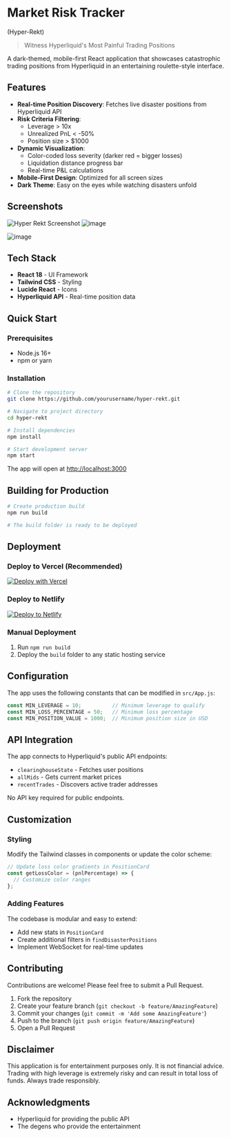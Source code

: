 # Market Risk Tracker
(Hyper-Rekt)

> Witness Hyperliquid's Most Painful Trading Positions

A dark-themed, mobile-first React application that showcases catastrophic trading positions from Hyperliquid in an entertaining roulette-style interface.

## Features

- **Real-time Position Discovery**: Fetches live disaster positions from Hyperliquid API
- **Risk Criteria Filtering**:
  - Leverage > 10x
  - Unrealized PnL < -50%
  - Position size > $1000
- **Dynamic Visualization**:
  - Color-coded loss severity (darker red = bigger losses)
  - Liquidation distance progress bar
  - Real-time P&L calculations
- **Mobile-First Design**: Optimized for all screen sizes
- **Dark Theme**: Easy on the eyes while watching disasters unfold

## Screenshots

![Hyper Rekt Screenshot](#) ![image](https://github.com/user-attachments/assets/ad715fc4-30af-47ac-95f6-5d698123b6c5)

![image](https://github.com/user-attachments/assets/928d3a2b-a7a3-4266-bf92-99dc71cfb86b)


## Tech Stack

- **React 18** - UI Framework
- **Tailwind CSS** - Styling
- **Lucide React** - Icons
- **Hyperliquid API** - Real-time position data

## Quick Start

### Prerequisites

- Node.js 16+ 
- npm or yarn

### Installation

```bash
# Clone the repository
git clone https://github.com/yourusername/hyper-rekt.git

# Navigate to project directory
cd hyper-rekt

# Install dependencies
npm install

# Start development server
npm start
```

The app will open at [http://localhost:3000](http://localhost:3000)

## Building for Production

```bash
# Create production build
npm run build

# The build folder is ready to be deployed
```

## Deployment

### Deploy to Vercel (Recommended)

[![Deploy with Vercel](https://vercel.com/button)](https://vercel.com/new/clone?repository-url=https://github.com/yourusername/hyper-rekt)

### Deploy to Netlify

[![Deploy to Netlify](https://www.netlify.com/img/deploy/button.svg)](https://app.netlify.com/start/deploy?repository=https://github.com/yourusername/hyper-rekt)

### Manual Deployment

1. Run `npm run build`
2. Deploy the `build` folder to any static hosting service

## Configuration

The app uses the following constants that can be modified in `src/App.js`:

```javascript
const MIN_LEVERAGE = 10;          // Minimum leverage to qualify
const MIN_LOSS_PERCENTAGE = 50;   // Minimum loss percentage
const MIN_POSITION_VALUE = 1000;  // Minimum position size in USD
```

## API Integration

The app connects to Hyperliquid's public API endpoints:

- `clearinghouseState` - Fetches user positions
- `allMids` - Gets current market prices
- `recentTrades` - Discovers active trader addresses

No API key required for public endpoints.

## Customization

### Styling

Modify the Tailwind classes in components or update the color scheme:

```javascript
// Update loss color gradients in PositionCard
const getLossColor = (pnlPercentage) => {
  // Customize color ranges
};
```

### Adding Features

The codebase is modular and easy to extend:
- Add new stats in `PositionCard`
- Create additional filters in `findDisasterPositions`
- Implement WebSocket for real-time updates

## Contributing

Contributions are welcome! Please feel free to submit a Pull Request.

1. Fork the repository
2. Create your feature branch (`git checkout -b feature/AmazingFeature`)
3. Commit your changes (`git commit -m 'Add some AmazingFeature'`)
4. Push to the branch (`git push origin feature/AmazingFeature`)
5. Open a Pull Request

## Disclaimer

This application is for entertainment purposes only. It is not financial advice. Trading with high leverage is extremely risky and can result in total loss of funds. Always trade responsibly.

## Acknowledgments

- Hyperliquid for providing the public API
- The degens who provide the entertainment
